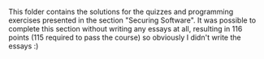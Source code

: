 This folder contains the solutions for the quizzes and programming exercises presented in the section "Securing Software". It was possible to complete this section without writing any essays at all, resulting in 116 points (115 required to pass the course) so obviously I didn't write the essays :)
